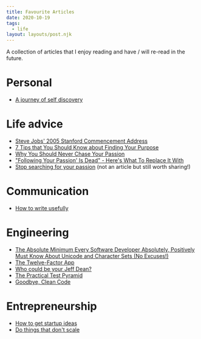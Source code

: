 ```yaml
---
title: Favourite Articles
date: 2020-10-19
tags:
  - life
layout: layouts/post.njk
---
```


A collection of articles that I enjoy reading and have / will re-read in the future.

# Personal
- [A journey of self discovery](https://simontan.dev/posts/a-journey-of-self-discovery/)

# Life advice
- [Steve Jobs' 2005 Stanford Commencement Address](https://news.stanford.edu/2005/06/14/jobs-061505/)
- [7 Tips that You Should Know about Finding Your Purpose](https://medium.com/@weiping.sim/7-tips-that-you-should-know-about-finding-your-purpose-710d988f96d6)
- [Why You Should Never Chase Your Passion](https://www.huffpost.com/entry/why-you-should-never-chase-your-passion_b_58e42f04e4b09dbd42f3db97)
- ["Following Your Passion' Is Dead" - Here's What To Replace It With](https://www.forbes.com/sites/michalbohanes/2018/07/05/following-your-passion-is-dead-heres-what-to-replace-it-with/?sh=183681317f83)
- [Stop searching for your passion](https://www.youtube.com/watch?v=6MBaFL7sCb8) (not an article but still worth sharing!)

# Communication
- [How to write usefully](http://www.paulgraham.com/useful.html)

# Engineering
- [The Absolute Minimum Every Software Developer Absolutely, Positively Must Know About Unicode and Character Sets (No Excuses!)](https://www.joelonsoftware.com/2003/10/08/the-absolute-minimum-every-software-developer-absolutely-positively-must-know-about-unicode-and-character-sets-no-excuses/)
- [The Twelve-Factor App](https://www.12factor.net/)
- [Who could be your Jeff Dean?](https://www.theengineeringmanager.com/growth/who-could-be-your-jeff-dean)
- [The Practical Test Pyramid](https://martinfowler.com/articles/practical-test-pyramid.html)
- [Goodbye, Clean Code](https://overreacted.io/goodbye-clean-code/)

# Entrepreneurship
- [How to get startup ideas](http://paulgraham.com/startupideas.html)
- [Do things that don't scale](http://paulgraham.com/ds.html)